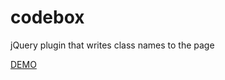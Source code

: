 codebox
=======

jQuery plugin that writes class names to the page

[DEMO](http://psullivan6.github.io/codebox/demo/)
